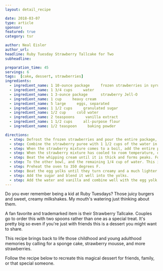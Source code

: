 ```yaml
---
layout: detail_recipe

date: 2018-03-07
type: article
sponsor: 
featured: true
category: tsr

author: Neal Eisler
author_url: 
headline: Ruby Tuesday Strawberry Tallcake for Two
subheadline: 

preparation_time: 45
servings: 6
tags:  [cake, dessert, strawberries]
ingredients:
  - ingredient_name: 1 10-ounce package     frozen strawberries in syrup
  - ingredient_name: 1 3/4 cups     water
  - ingredient_name: 1 3-ounce package      strawberry Jell-O
  - ingredient_name: 1 cup     heavy cream
  - ingredient_name: 5 large     eggs, separated
  - ingredient_name: 1 1/2 cups     granulated sugar
  - ingredient_name: 1/2 cup     cold water
  - ingredient_name: 2 teaspoons     vanilla extract
  - ingredient_name: 1 1/2 cups     all-purpose flour
  - ingredient_name: 1/2 teaspoon     baking powder

directions:
  - step: Defrost the frozen strawberries and pour the entire package, including the syrup, into a blender or food processor and puree for 10 to 15 seconds until smooth.
  - step: Combine the strawberry puree with 1 1/2 cups of the water in a small saucepan over medium heat.
  - step: When the strawberry mixture comes to a boil, add the entire package of Jell-O, stir to dissolve, and remove the pan from the heat to cool. 
  - step: When the strawberry mixture has cooled to room temperature, divide it in half into two medium bowls.
  - step: Beat the whipping cream until it is thick and forms peaks. Fold the cream into one of the bowls of the strawberry mixture until well combined. This is your strawberry mousse. Cover and chill.
  - step: To the other bowl, and the remaining 1/4 cup of water. This is the strawberry syrup. Cover and chill this mixture as well.
  - step: Preheat the oven to 350 degrees F.
  - step: Beat the egg yolks until they turn creamy and a much lighter shade of yellow.
  - step: Add the sugar and blend it well into the yolks.
  - step: Add the water and vanilla and combine well with the egg yolk mixture.
---
```

 <p>Do you ever remember being a kid at Ruby Tuesdays? Those juicy burgers and sweet, creamy milkshakes. My mouth's watering just thinking about them.</p><!--more-->
<p>A fan&nbsp;favorite and trademarked item is their Strawberry Tallcake. Couples go to order this with two spoons rather than one as a special treat. It's pretty big so even if you're just with friends this is a dessert you might want to share.</p>
<p>This recipe brings back to life those childhood and young adulthood memories by calling for a sponge cake, strawberry mousse, and more strawberries.</p>
<p>Follow the recipe below to recreate this magical dessert for friends, family, or that special someone.</p>
<p>&nbsp;</p>
<p>&nbsp;</p>